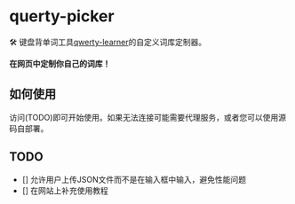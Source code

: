# querty-picker

🛠 键盘背单词工具[qwerty-learner](https://github.com/RealKai42/qwerty-learner)的自定义词库定制器。

**在网页中定制你自己的词库！**

## 如何使用

访问(TODO)即可开始使用。如果无法连接可能需要代理服务，或者您可以使用源码自部署。

## TODO

- [] 允许用户上传JSON文件而不是在输入框中输入，避免性能问题
- [] 在网站上补充使用教程